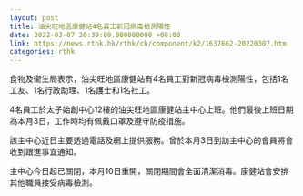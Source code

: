 ```yaml
---
layout: post
title: 油尖旺地區康健站4名員工新冠病毒檢測陽性
date: 2022-03-07 20:39:09.000000000 +08:00
link: https://news.rthk.hk/rthk/ch/component/k2/1637662-20220307.htm
categories: rthk
---
```


食物及衞生局表示，油尖旺地區康健站有4名員工對新冠病毒檢測陽性，包括1名工友、1名行政助理、1名護士和1名社工。

4名員工於太子始創中心12樓的油尖旺地區康健站主中心上班。他們最後上班日期為本月3日，工作時均有佩戴口罩及遵守防疫措施。

該主中心近日主要透過電話及網上提供服務。曾於本月3日到訪主中心的會員將會收到跟進事宜通知。

主中心今日起已關閉，本月10日重開，關閉期間會全面清潔消毒。康健站會安排其他職員接受病毒檢測。

